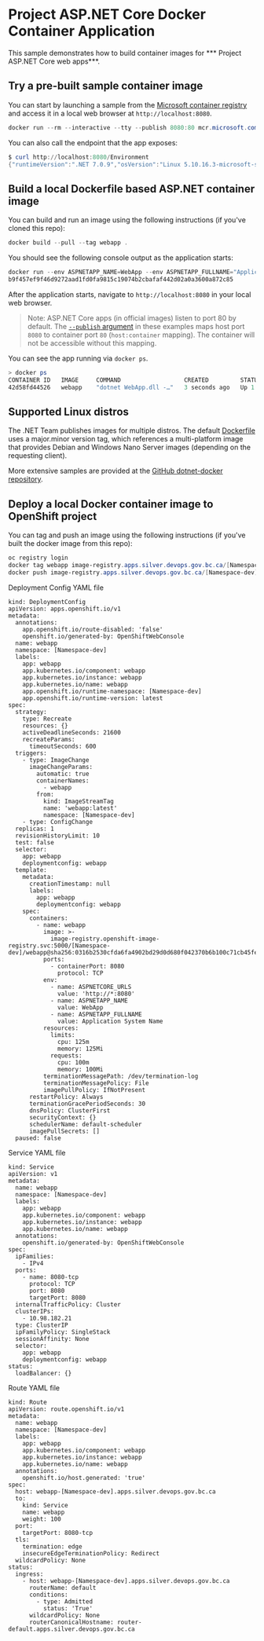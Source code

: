 # Project ASP.NET Core Docker Container Application

This sample demonstrates how to build container images for *** Project ASP.NET Core web apps***. 

## Try a pre-built sample container image

You can start by launching a sample from the [Microsoft container registry](https://mcr.microsoft.com/) and access it in a local web browser at `http://localhost:8080`.

```powershell
docker run --rm --interactive --tty --publish 8080:80 mcr.microsoft.com/dotnet/samples:aspnetapp
```

You can also call the endpoint that the app exposes:

```powershell
$ curl http://localhost:8080/Environment
{"runtimeVersion":".NET 7.0.9","osVersion":"Linux 5.10.16.3-microsoft-standard-WSL2 #1 SMP Fri Apr 2 22:23:49 UTC 2021","osArchitecture":"X64","user":"root","processorCount":8,"totalAvailableMemoryBytes":26672091136,"memoryLimit":9223372036854771712,"memoryUsage":28987392,"hostName":"541501cd8ab4"}
```

## Build a local Dockerfile based ASP.NET container image

You can build and run an image using the following instructions (if you've cloned this repo):

```powershell
docker build --pull --tag webapp .
```

You should see the following console output as the application starts:

```powershell
docker run --env ASPNETAPP_NAME=WebApp --env ASPNETAPP_FULLNAME="Application Name" --detach --publish 8080:80 webapp
b9f457ef9f46d9272aad1fd0fa9815c19074b2cbafaf442d02a0a3600a872c85
```

After the application starts, navigate to `http://localhost:8080` in your local web browser.

> Note: ASP.NET Core apps (in official images) listen to port 80 by default. The [`--publish` argument](https://docs.docker.com/engine/reference/commandline/run/#publish) in these examples maps host port `8080` to container port `80` (`host:container` mapping). The container will not be accessible without this mapping. 

You can see the app running via `docker ps`.

```powershell
> docker ps
CONTAINER ID   IMAGE     COMMAND                  CREATED         STATUS                           PORTS                  NAMES
42d58fd44526   webapp    "dotnet WebApp.dll -…"   3 seconds ago   Up 1 second (health: starting)   0.0.0.0:8080->80/tcp   happy_boy
```
## Supported Linux distros

The .NET Team publishes images for multiple distros. The default [Dockerfile](Dockerfile) uses a major.minor version tag, which references a multi-platform image that provides Debian and Windows Nano Server images (depending on the requesting client).

More extensive samples are provided at the [GitHub dotnet-docker repository](https://github.com/dotnet/dotnet-docker).

## Deploy a local Docker container image to OpenShift project

You can tag and push an image using the following instructions (if you've built the docker image from this repo):

```powershell
oc registry login
docker tag webapp image-registry.apps.silver.devops.gov.bc.ca/[Namespace-dev]/webappimage
docker push image-registry.apps.silver.devops.gov.bc.ca/[Namespace-dev]/webappimage:latest
```
Deployment Config YAML file
```
kind: DeploymentConfig
apiVersion: apps.openshift.io/v1
metadata:
  annotations:
    app.openshift.io/route-disabled: 'false'
    openshift.io/generated-by: OpenShiftWebConsole
  name: webapp
  namespace: [Namespace-dev]
  labels:
    app: webapp
    app.kubernetes.io/component: webapp
    app.kubernetes.io/instance: webapp
    app.kubernetes.io/name: webapp
    app.openshift.io/runtime-namespace: [Namespace-dev]
    app.openshift.io/runtime-version: latest
spec:
  strategy:
    type: Recreate
    resources: {}
    activeDeadlineSeconds: 21600
    recreateParams:
      timeoutSeconds: 600
  triggers:
    - type: ImageChange
      imageChangeParams:
        automatic: true
        containerNames:
          - webapp
        from:
          kind: ImageStreamTag
          name: 'webapp:latest'
          namespace: [Namespace-dev]
    - type: ConfigChange
  replicas: 1
  revisionHistoryLimit: 10
  test: false
  selector:
    app: webapp
    deploymentconfig: webapp
  template:
    metadata:
      creationTimestamp: null
      labels:
        app: webapp
        deploymentconfig: webapp
    spec:
      containers:
        - name: webapp
          image: >-
            image-registry.openshift-image-registry.svc:5000/[Namespace-dev]/webapp@sha256:0316b2530cfda6fa4902bd29d0d680f042370b6b100c71cb45fef4c6848ff4cd
          ports:
            - containerPort: 8080
              protocol: TCP
          env:
            - name: ASPNETCORE_URLS
              value: 'http://*:8080'
            - name: ASPNETAPP_NAME
              value: WebApp
            - name: ASPNETAPP_FULLNAME
              value: Application System Name
          resources:
            limits:
              cpu: 125m
              memory: 125Mi
            requests:
              cpu: 100m
              memory: 100Mi
          terminationMessagePath: /dev/termination-log
          terminationMessagePolicy: File
          imagePullPolicy: IfNotPresent
      restartPolicy: Always
      terminationGracePeriodSeconds: 30
      dnsPolicy: ClusterFirst
      securityContext: {}
      schedulerName: default-scheduler
      imagePullSecrets: []
  paused: false
```
Service YAML file
```
kind: Service
apiVersion: v1
metadata:
  name: webapp
  namespace: [Namespace-dev]
  labels:
    app: webapp
    app.kubernetes.io/component: webapp
    app.kubernetes.io/instance: webapp
    app.kubernetes.io/name: webapp
  annotations:
    openshift.io/generated-by: OpenShiftWebConsole
spec:
  ipFamilies:
    - IPv4
  ports:
    - name: 8080-tcp
      protocol: TCP
      port: 8080
      targetPort: 8080
  internalTrafficPolicy: Cluster
  clusterIPs:
    - 10.98.182.21
  type: ClusterIP
  ipFamilyPolicy: SingleStack
  sessionAffinity: None
  selector:
    app: webapp
    deploymentconfig: webapp
status:
  loadBalancer: {}
```
Route YAML file
```
kind: Route
apiVersion: route.openshift.io/v1
metadata:
  name: webapp
  namespace: [Namespace-dev]
  labels:
    app: webapp
    app.kubernetes.io/component: webapp
    app.kubernetes.io/instance: webapp
    app.kubernetes.io/name: webapp
  annotations:
    openshift.io/host.generated: 'true'
spec:
  host: webapp-[Namespace-dev].apps.silver.devops.gov.bc.ca
  to:
    kind: Service
    name: webapp
    weight: 100
  port:
    targetPort: 8080-tcp
  tls:
    termination: edge
    insecureEdgeTerminationPolicy: Redirect
  wildcardPolicy: None
status:
  ingress:
    - host: webapp-[Namespace-dev].apps.silver.devops.gov.bc.ca
      routerName: default
      conditions:
        - type: Admitted
          status: 'True'
      wildcardPolicy: None
      routerCanonicalHostname: router-default.apps.silver.devops.gov.bc.ca

```
